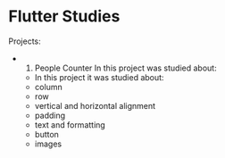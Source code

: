 # Flutter Studies

Projects:
 - 01) People Counter
    In this project was studied about:
    * In this project it was studied about:
    * column
    * row
    * vertical and horizontal alignment
    * padding
    * text and formatting
    * button
    * images  
    